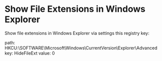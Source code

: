 # Show File Extensions in Windows Explorer

Show file extensions in Windows Explorer via settings this registry key:

path:   HKCU:\SOFTWARE\Microsoft\Windows\CurrentVersion\Explorer\Advanced
key:    HideFileExt
value:  0
